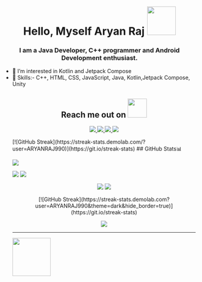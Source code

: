 
<h1 align="center"> Hello, Myself Aryan Raj <img src="https://media.tenor.com/CRTyWf7aUbAAAAAi/thor-love-and-thunder-marvel-studios.gif" style="height:75px;width:75px"></h1>
<h3 align="center">I am a Java Developer, C++ programmer and Android Development enthusiast.</h3>
<ul>
 <li> 👀 I’m interested in Kotlin and Jetpack Compose</li>
 <li>🌱 Skills:-  C++, HTML, CSS, JavaScript, Java, Kotlin,Jetpack Compose, Unity</li>
 
<!---
ARYANRAJ990/ARYANRAJ990 is a ✨ special ✨ repository because its `README.md` (this file) appears on your GitHub profile.
You can click the Preview link to take a look at your changes.
--->
<h2 align="center">Reach me out on <img src="https://media0.giphy.com/media/jqNPzdTTxQfOgOqpO4/source.gif" width="50"></h2>

<p align="center">
<a href="https://https://www.linkedin.com/in/aryanraj12/">
 <img src="https://img.shields.io/badge/-LinkedIn-blue?style=flat-square&logo=Linkedin&logoColor=white&link=https://https://www.linkedin.com/in/aryanraj12/"/>
</a>
<a href="mailto: raj481281@gmail.com">
 <img src="https://img.shields.io/badge/-Mail-c14438?style=flat-square&logo=Gmail&logoColor=white&link=mailto:raj481281@gmail.com"/>
</a>
 <a href="https://instagram.com/i.aryanraj12">
 <img src="https://img.shields.io/badge/-Instagram-darkgreen?style=flat-square&logo=instagram&logoColor=white&link=https://instagram.com/i.aryanraj12"/>
</a>
 <a href="https://https://twitter.com/AryanRaj129">
 <img src="https://img.shields.io/badge/-twitter-purple?style=flat-square&logo=twitter&logoColor=white&link=https://https://twitter.com/AryanRaj129"/>
</a>
</p>
[![GitHub Streak](https://streak-stats.demolab.com/?user=ARYANRAJ990)](https://git.io/streak-stats)
##   GitHub Stats📊


![](http://github-profile-summary-cards.vercel.app/api/cards/profile-details?username=ARYANRAJ990&theme=radical)
   
  
  ![](http://github-profile-summary-cards.vercel.app/api/cards/repos-per-language?username=ARYANRAJ990&theme=moonlight)
 ![](http://github-profile-summary-cards.vercel.app/api/cards/most-commit-language?username=ARYANRAJ990&theme=moonlight)

<p align = "center">
  <img  src = "https://github-readme-stats.vercel.app/api?username=ARYANRAJ990&show_icons=true&theme=radical&line_height=27">
  <img src = "https://github-readme-stats.vercel.app/api/top-langs/?username=ARYANRAJ990&hide=html,css,java,shaderlab,kotlin,hlsl&theme=radical">
</p>

<p align = "center">
 [![GitHub Streak](https://streak-stats.demolab.com?user=ARYANRAJ990&theme=dark&hide_border=true)](https://git.io/streak-stats)
</p> 

<p align = "center">
 <img src="https://activity-graph.herokuapp.com/graph?username=ARYANRAJ990&theme=redical">
</p> 
<hr>
<img width="100px" align="center" src="https://komarev.com/ghpvc/?username=your-github-ARYANRAJ990&style=flat-square&color=232323">

 

